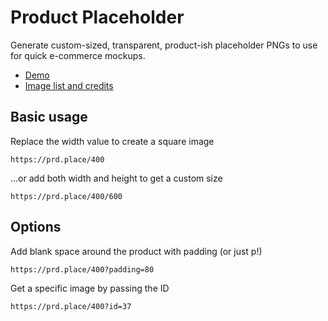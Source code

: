 # Product Placeholder

Generate custom-sized, transparent, product-ish placeholder PNGs to use for quick e-commerce mockups.

* [Demo](https://productplaceholder.com)
* [Image list and credits](https://productplaceholder.com/images)

## Basic usage

Replace the width value to create a square image

```
https://prd.place/400
```

...or add both width and height to get a custom size

```
https://prd.place/400/600
```

## Options

Add blank space around the product with padding (or just p!)

```
https://prd.place/400?padding=80
```

Get a specific image by passing the ID

```
https://prd.place/400?id=37
```
